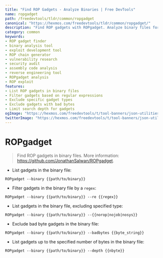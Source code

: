 ```yaml
---
title: "Find ROP Gadgets - Analyze Binaries | Free DevTools"
name: ropgadget
path: /freedevtools/tldr/common/ropgadget
canonical: "https://hexmos.com/freedevtools/tldr/common/ropgadget/"
description: "Find ROP gadgets with ROPgadget. Analyze binary files for Return-Oriented Programming vulnerabilities and exploit development. Free online tool, no registration required."
category: common
keywords:
- ROP gadget finder
- binary analysis tool
- exploit development tool
- ROP chain generator
- vulnerability research
- security audit
- assembly code analysis
- reverse engineering tool
- ROPgadget analysis
- ROP exploit
features:
- List ROP gadgets in binary files
- Filter gadgets based on regular expressions
- Exclude specific gadget types
- Exclude gadgets with bad bytes
- Limit search depth for gadgets
ogImage: "https://hexmos.com/freedevtools/t/tool-banners/json-utilities-banner.png"
twitterImage: "https://hexmos.com/freedevtools/t/tool-banners/json-utilities-banner.png"
---
```


# ROPgadget

> Find ROP gadgets in binary files.
> More information: <https://github.com/JonathanSalwan/ROPgadget>.

- List gadgets in the binary file:

`ROPgadget --binary {{path/to/binary}}`

- Filter gadgets in the binary file by a `regex`:

`ROPgadget --binary {{path/to/binary}} --re {{regex}}`

- List gadgets in the binary file, excluding specified type:

`ROPgadget --binary {{path/to/binary}} --{{norop|nojob|nosys}}`

- Exclude bad byte gadgets in the binary file:

`ROPgadget --binary {{path/to/binary}} --badbytes {{byte_string}}`

- List gadgets up to the specified number of bytes in the binary file:

`ROPgadget --binary {{path/to/binary}} --depth {{nbyte}}`
